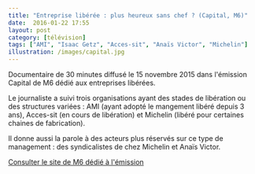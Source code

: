 ```yaml
---
title: "Entreprise libérée : plus heureux sans chef ? (Capital, M6)"
date:  2016-01-22 17:55
layout: post
category: [télévision]
tags: ["AMI", "Isaac Getz", "Acces-sit", "Anaïs Victor", "Michelin"]
illustration: /images/capital.jpg
---
```


Documentaire de 30 minutes diffusé le  15 novembre 2015 dans l'émission Capital de M6 dédié aux entreprises libérées.

Le journaliste a suivi trois organisations ayant des stades de libération ou des structures variées : AMI (ayant adopté le mangement libéré depuis 3 ans), Acces-sit (en cours de libération) et Michelin (libéré pour certaines chaines de fabrication).

Il donne aussi la parole à des acteurs plus réservés sur ce type de management : des syndicalistes de chez Michelin et Anaïs Victor.

[Consulter le site de M6 dédié à l'émission](http://www.6play.fr/capital-p_860/Temps-de-travail-salaires-hierarchie-faut-il-tout-casser--c_11527364)
